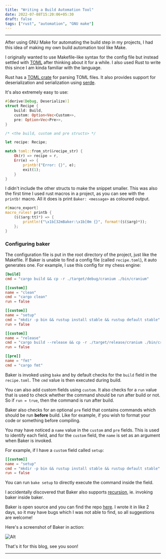 ```yaml
---
title: "Writing a Build Automation Tool"
date: 2022-07-08T15:20:06+05:30
draft: false
tags: ["rust", "automation", "GNU make"]
---
```


---

After using GNU Make for automating the build step in my projects, I had this idea of making my own build automation tool like Make.

I originally wanted to use Makefile-like syntax for the config file but instead settled with [TOML](https://toml.io) after thinking about it for a while.
I also used Rust to write this since I am kinda familiar with the language.

Rust has a [TOML crate](https://docs.rs/toml/latest/toml/) for parsing TOML files.
It also provides support for deserialization and serialization using [serde](https://docs.rs/serde/latest/serde/).

It's also extremely easy to use:

```rust
#[derive(Debug, Deserialize)]
struct Recipe {
    build: Build,
    custom: Option<Vec<Custom>>,
    pre: Option<Vec<Pre>>,
}

/* <the build, custom and pre structs> */

let recipe: Recipe;

match toml::from_str(&recipe_str) {
    Ok(r) => recipe = r,
    Err(e) => {
        printb!("Error: {}", e);
        exit(1);
    }
}
```

I didn't include the other structs to make the snippet smaller. This was also the first time I used rust macros in a project, as you can see with the `printb!` macro. All it does is print
`Baker: <message>` as coloured output.

```rust
#[macro_export]
macro_rules! printb {
    ($($arg:tt)*) => {
        println!("\x1b[32mBaker:\x1b[0m {}", format!($($arg)*));
    };
}
```

### Configuring baker

The configuration file is put in the root directory of the project, just like the Makefile.
If Baker is unable to find a config file (called `recipe.toml`), it auto generates one.
For example, I use this config for my chess engine:

```toml
[build]
cmd = "cargo build && cp -r ./target/debug/cranium ./bin/cranium"

[[custom]]
name = "clean"
cmd = "cargo clean"
run = false

[[custom]]
name = "setup"
cmd = "mkdir -p bin && rustup install stable && rustup default stable"
run = false

[[custom]]
name = "release"
cmd = "cargo build --release && cp -r ./target/release/cranium ./bin/cranium"
run = false

[[pre]]
name = "fmt"
cmd = "cargo fmt"
```

Baker is invoked using `bake` and by default checks for the `build` field in the `recipe.toml`.
The `cmd` value is then executed during build.

You can also add custom fields using `custom`. It also checks for a `run` value that is used to check whether the command should be run
after build or not. So if `run = true`, then the command is run after build.

Baker also checks for an optional `pre` field that contains commands which should be run **before** build. Like for example, if you wish to
format your code or something before compiling.

You may have noticed a `name` value in the `custom` and `pre` fields. This is used to identify each field, and for the `custom` field,
the `name` is set as an argument when Baker is invoked.

For example, if I have a `custom` field called `setup`:

```toml
[[custom]]
name = "setup"
cmd = "mkdir -p bin && rustup install stable && rustup default stable"
run = false
```

You can run `bake setup` to directly execute the command inside the field.

I accidentally discovered that Baker also supports [recursion](https://www.gnu.org/software/make/manual/html_node/Recursion.html), ie. invoking baker inside baker.

Baker is open source and you can find the repo [here](https://github.com/rv178/baker).
I wrote it in like 2 days, so it may have bugs which I was not able to find, so all suggestions are welcome!

Here's a screenshot of Baker in action:

![Alt](https://media.discordapp.net/attachments/985433521084563486/994926621226172467/unknown.png)

That's it for this blog, see you soon!

---
